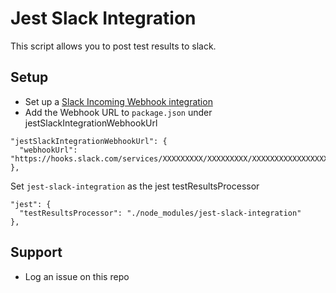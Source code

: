 # Jest Slack Integration

This script allows you to post test results to slack.

## Setup
  - Set up a [Slack Incoming Webhook integration](https://my.slack.com/services/new/incoming-hebhook/)
  - Add the Webhook URL to `package.json` under jestSlackIntegrationWebhookUrl
```  
"jestSlackIntegrationWebhookUrl": {
  "webhookUrl": "https://hooks.slack.com/services/XXXXXXXXX/XXXXXXXXX/XXXXXXXXXXXXXXXXXX"
},
```
Set `jest-slack-integration` as the jest testResultsProcessor
```
"jest": {
  "testResultsProcessor": "./node_modules/jest-slack-integration"
},
```


## Support

  - Log an issue on this repo
